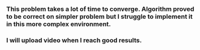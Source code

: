 ### This problem takes a lot of time to converge. Algorithm proved to be correct on simpler problem but I struggle to implement it in this more complex environment.

### I will upload video when I reach good results.
